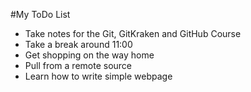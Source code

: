 #My ToDo List

+ Take notes for the Git, GitKraken and GitHub Course
+ Take a break around 11:00
+ Get shopping on the way home
+ Pull from a remote source
+ Learn how to write simple webpage